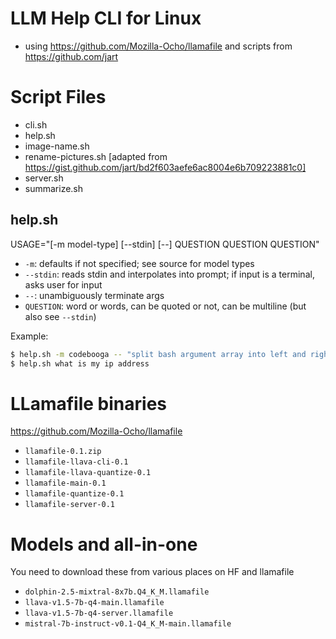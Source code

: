 # LLM Help CLI for Linux
- using https://github.com/Mozilla-Ocho/llamafile and scripts from https://github.com/jart

# Script Files
- cli.sh
- help.sh
- image-name.sh
- rename-pictures.sh [adapted from https://gist.github.com/jart/bd2f603aefe6ac8004e6b709223881c0]
- server.sh
- summarize.sh


## help.sh

USAGE="[-m model-type] [--stdin] [--] QUESTION QUESTION QUESTION"

- `-m`: defaults if not specified; see source for model types
- `--stdin`: reads stdin and interpolates into prompt; if input is a terminal, asks user for input
- `--`: unambiguously terminate args
- `QUESTION`: word or words, can be quoted or not, can be multiline (but also see `--stdin`)

Example:
```bash
$ help.sh -m codebooga -- "split bash argument array into left and right with double hyphen as the separator using special bash builtin functions or operators as needed "
$ help.sh what is my ip address
```

# LLamafile binaries
https://github.com/Mozilla-Ocho/llamafile
- `llamafile-0.1.zip`
- `llamafile-llava-cli-0.1`
- `llamafile-llava-quantize-0.1`
- `llamafile-main-0.1`
- `llamafile-quantize-0.1`
- `llamafile-server-0.1`

# Models and all-in-one
You need to download these from various places on HF and llamafile
- `dolphin-2.5-mixtral-8x7b.Q4_K_M.llamafile`
- `llava-v1.5-7b-q4-main.llamafile`
- `llava-v1.5-7b-q4-server.llamafile`
- `mistral-7b-instruct-v0.1-Q4_K_M-main.llamafile`
